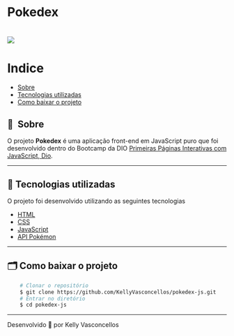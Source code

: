 # Pokedex
<h1>
    <img src="public/apresentacao.gif">
</h1>

# Indice

- [Sobre](#-sobre)
- [Tecnologias utilizadas](#-tecnologias-utilizadas)
- [Como baixar o projeto](#-como-baixar-o-projeto)

## 🔖&nbsp; Sobre

O projeto **Pokedex** é uma aplicação front-end em JavaScript puro que foi desenvolvido dentro do Bootcamp da DIO [Primeiras Páginas Interativas com JavaScript, Dio](https://www.dio.me/).

---

## 🚀 Tecnologias utilizadas

O projeto foi desenvolvido utilizando as seguintes tecnologias

- [HTML](https://developer.mozilla.org/pt-BR/docs/Web/HTML)
- [CSS](https://developer.mozilla.org/pt-BR/docs/Web/CSS)
- [JavaScript](https://developer.mozilla.org/pt-BR/docs/Web/JavaScript)
- [API Pokémon](https://pokeapi.co/)

---

## 🗂 Como baixar o projeto

```bash
    # Clonar o repositório
    $ git clone https://github.com/KellyVasconcellos/pokedex-js.git
    # Entrar no diretório
    $ cd pokedex-js
```

---

Desenvolvido 💜 por Kelly Vasconcellos
